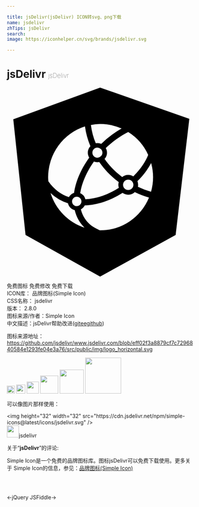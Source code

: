 ```yaml
---

title: jsDelivr(jsDelivr) ICON转svg、png下载
name: jsdelivr
zhTips: jsDelivr
search: 
image: https://iconhelper.cn/svg/brands/jsdelivr.svg

---
```


# jsDelivr  <small style="font-size: 60%;font-weight: 100">jsDelivr</small>

<div id="svg" class="svg-wrap">
<svg role="img" viewBox="0 0 24 24" xmlns="http://www.w3.org/2000/svg"><title>jsDelivr icon</title><path d="M11.851 0L.811 4.02l1.56 14.7L11.85 24l9.6-5.28 1.74-14.76zm.062 4.622a6.668 6.75 0 0 1 2.666.572 12.507 12.507 0 0 0-2.59 1.95c-.045-.02-.092-.031-.138-.045a1.181 1.181 0 0 0-.346-.056c-.071 0-.141.01-.21.021a8.91 8.91 0 0 1-.615-2.318 6.668 6.75 0 0 1 1.171-.122 6.668 6.75 0 0 1 .062-.002zm-1.99.312a9.763 9.763 0 0 0 .69 2.504 1.213 1.213 0 0 0-.328.825 1.202 1.202 0 0 0 .18.63c-.937 1.294-1.656 2.803-1.905 4.31-.01.056-.013.11-.02.166-.282.09-.515.284-.656.54-.987-.333-1.885-.968-2.615-2.022a6.668 6.75 0 0 1-.026-.515 6.668 6.75 0 0 1 4.68-6.438zm5.507.709a6.668 6.75 0 0 1 2.53 2.9c-.377.953-1.049 1.892-1.893 2.727a1.242 1.242 0 0 0-.644-.184 1.243 1.243 0 0 0-.768.27c-.462-.354-.91-.737-1.318-1.168-.333-.35-.637-.73-.921-1.123.19-.215.31-.494.31-.802 0-.212-.061-.41-.159-.586 1.058-1.008 2.112-1.67 2.863-2.034zm-3.925 1.982a.624.624 0 0 1 .346.114.624.624 0 0 1 .292.524.624.624 0 0 1-.292.524.626.626 0 0 1-.346.113.634.634 0 0 1-.638-.637c0-.355.283-.638.638-.638zm-.441 1.771a1.205 1.205 0 0 0 .675.062c.036.05.075.097.112.148a11.438 11.438 0 0 0 .921 1.119 12.103 12.103 0 0 0 1.446 1.277c-.032.11-.054.224-.054.342a1.236 1.236 0 0 0 .066.38 9.91 9.91 0 0 1-2.118 1.042c-.087.029-.173.052-.261.078a7.735 7.735 0 0 1-1.87.332 1.15 1.15 0 0 0-.66-.773c.004-.024.005-.049.01-.073.219-1.333.873-2.73 1.733-3.934zm7.272.19a6.668 6.75 0 0 1 .245 1.786 6.668 6.75 0 0 1-.259 1.856 9.993 9.993 0 0 1-1.666-.63 1.243 1.243 0 0 0-.065-.713 9.434 9.434 0 0 0 1.745-2.3zm-2.913 2.101c.367 0 .657.291.657.658s-.291.657-.657.657c-.367 0-.658-.29-.658-.657s.29-.658.658-.658zm.837 1.59a10.79 10.79 0 0 0 1.802.688 6.668 6.75 0 0 1-6.149 4.157 6.668 6.75 0 0 1-.062-.004 6.668 6.75 0 0 1-.042 0c-.087-.042-.168-.08-.266-.129-.312-.154-.667-.352-.846-.5a3.796 3.796 0 0 1-1.294-2.03c.21-.111.38-.284.487-.495a8.428 8.428 0 0 0 1.96-.306 9.11 9.11 0 0 0 .513-.154 11.083 11.083 0 0 0 2.341-1.13c.205.143.452.23.719.23a1.248 1.248 0 0 0 .837-.328zm-10.707.116a5.761 5.761 0 0 0 2.212 1.298 1.146 1.146 0 0 0 .857.87 4.602 4.602 0 0 0 1.24 2.222 6.668 6.75 0 0 1-4.31-4.39zm3.327.464c.331 0 .595.263.595.596s-.264.595-.595.595a.59.59 0 0 1-.596-.595.591.591 0 0 1 .596-.596z"/></svg>
</div>
<detail full-name='jsdelivr'></detail>

<div class="detail-page">
<p>
<span><span class="badge-success badge">免费图标</span> <span class="badge-success badge">免费修改</span>  <span class="badge-success badge">免费下载</span> </span>
<br/>
<span>
ICON库：
<span class="badge-secondary badge">品牌图标(Simple Icon)</span> 
</span>
<br/>
<span>
CSS名称：
<span class="badge-secondary badge">jsdelivr</span> 
</span>

<br/>
<span>
版本：
<span class="badge-secondary badge">2.8.0</span> 
</span>
<br/>
<span>图标来源/作者：<span class="badge-light badge">Simple Icon</span></span> 
<br/>
<span class="zh-detail">中文描述：<span class="badge-primary badge">jsDelivr</span><span class="help-link"><span>帮助改进</span>(<a href="https://gitee.com/liuwave/icon-helper/edit/master/json/brands/jsdelivr.json" target="_blank" rel="noopener noreferrer">gitee</a><a href="https://github.com/liuwave/icon-helper/edit/master/json/brands/jsdelivr.json" target="_blank" rel="noopener noreferrer">github</a></span>)</span><br/>
</p>
</div><div class="description description alert alert-light"><p>图标来源地址：<a href="https://github.com/jsdelivr/www.jsdelivr.com/blob/eff02f3a8879cf7c7296840584e1293fe04e3a76/src/public/img/logo_horizontal.svg" target="_blank" rel="noopener noreferrer">https://github.com/jsdelivr/www.jsdelivr.com/blob/eff02f3a8879cf7c7296840584e1293fe04e3a76/src/public/img/logo_horizontal.svg</a></p></div>
<div class="alert alert-dark">
<img height="21" width="21" src="https://cdn.jsdelivr.net/npm/simple-icons@latest/icons/jsdelivr.svg" />
<img height="24" width="24" src="https://cdn.jsdelivr.net/npm/simple-icons@latest/icons/jsdelivr.svg" />
<img height="32" width="32" src="https://cdn.jsdelivr.net/npm/simple-icons@latest/icons/jsdelivr.svg" />
<img height="48" width="48" src="https://cdn.jsdelivr.net/npm/simple-icons@latest/icons/jsdelivr.svg" />
<img height="64" width="64" src="https://cdn.jsdelivr.net/npm/simple-icons@latest/icons/jsdelivr.svg" />
<img height="96" width="96" src="https://cdn.jsdelivr.net/npm/simple-icons@latest/icons/jsdelivr.svg" />

</div>
<div>
  <p>可以像图片那样使用：    
  </p>
  <div class="alert alert-primary" style="font-size: 14px">
    &lt;img height="32" width="32" src="https://cdn.jsdelivr.net/npm/simple-icons@latest/icons/jsdelivr.svg" /&gt;
    <copy-btn content='<img height="32" width="32" src="https://cdn.jsdelivr.net/npm/simple-icons@latest/icons/jsdelivr.svg" />'></copy-btn>
  </div>
  <div class="alert alert-secondary">
    <img height="32" width="32" src="https://cdn.jsdelivr.net/npm/simple-icons@latest/icons/jsdelivr.svg" />jsdelivr
    <copy-btn content="jsdelivr" btn-title="复制图标名称"></copy-btn>
  </div>
</div>
<div class="icon-detail__container">
<p>关于“<b>jsDelivr</b>”的评论:</p>
</div>
<Vssue title="关于“jsDelivr”的评论" />
<div><p>Simple Icon是一个免费的品牌图标库。图标jsDelivr可以免费下载使用。更多关于  Simple Icon的信息，参见：<a target="_blank" href="https://iconhelper.cn/brands.html">品牌图标(Simple Icon)</a>
</p></div>


<div style="padding:2rem 0 " class="page-nav"><p class="inner"><span class="prev">←<router-link to="/icon/jquery.html">jQuery</router-link></span> <span class="next"><router-link to="/icon/jsfiddle.html">JSFiddle</router-link>→</span></p></div>
